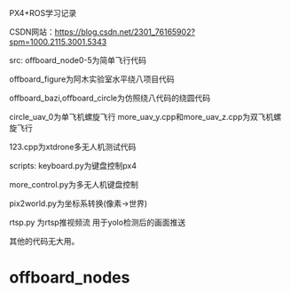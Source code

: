 PX4+ROS学习记录

CSDN网站：https://blog.csdn.net/2301_76165902?spm=1000.2115.3001.5343

src:
offboard_node0-5为简单飞行代码

offboard_figure为阿木实验室水平绕八项目代码

offboard_bazi,offboard_circle为仿照绕八代码的绕圆代码

circle_uav_0为单飞机螺旋飞行
more_uav_y.cpp和more_uav_z.cpp为双飞机螺旋飞行

123.cpp为xtdrone多无人机测试代码



scripts:
keyboard.py为键盘控制px4

more_control.py为多无人机键盘控制

pix2world.py为坐标系转换(像素->世界)

rtsp.py 为rtsp推视频流 用于yolo检测后的画面推送

其他的代码无大用。



# offboard_nodes
